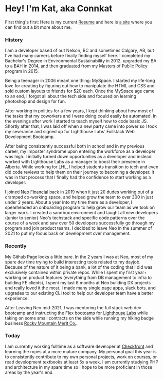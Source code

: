 # Hey! I'm Kat, aka Connkat

First thing's first: Here is my current [Resume](https://github.com/connkat/Resume/blob/master/KConnolly2022.pdf) and here is [a site](http://connkat.com) where you can find out a bit more about me. 

### History 

I am a developer based of out Nelson, BC  and sometimes Calgary, AB, but I've had many careers before finally finding myself here. I completed my Bachelor's Degree in Environmental Sustainability in 2012, upgraded my BA to a BAH in 2014, and then graduated from my Masters of Public Policy program in 2015. 

Being a teenager in 2006 meant one thing: MySpace. I started my life-long love for creating by figuring out how to manipulate the HTML and CSS and sold custom layouts to friends for $20 each. Once the MySpace age came to an end, I forgot all about the tech side and focused on learning photoshop and design for fun. 

After working in politics for a few years, I kept thinking about how most of the tasks that my coworkers and I were doing could easily be automated. In the evenings after work I started to teach myself how to code basic JS. Shortly after that, I was laid off when a new party came into power so I took my severance and signed up for Lighthouse Labs' Fullstack Web Development Bootcamp. 

After being consistently successful both in school and in my previous career, my imposter syndrome upon entering the workforce as a developer was high. I initially turned down opportunities as a developer and instead worked with Lighthouse Labs as a manager to boost their presence in Alberta. While working for LHL, I helped students transition to tech and even did code reviews to help them on their journey to becoming a developer. It was in that process that I finally had the confidence to start working as a developer. 

I joined [Neo Financial](http://neofinancial.com) back in 2019 when it just 20 dudes working out of a cramped co-working space, and helped grow the team to over 300 in just under 2 years. About a year into my time there as a developer, I spearheaded an onboarding program to help grow our team as we took on larger work. I created a sandbox environment and taught all new developers (junior to senior) Neo's techstack and specific code patterns over the course of a week and saw over 50 developers successfully go through my program and join product teams. I decided to leave Neo in the summer of 2021 to put my focus back on development over management. 

### Recently

My Github Page looks a little bare. In the 2 years I was at Neo, most of my spare dev time trying to build interesting tools related to my dayjob. Because of the nature of it being a bank, a lot of the coding that I did was exclusively contained within private repos. While I spent my first year+ working on product features (everything from DB management to infra to building FE clients), I spent my last 6 months at Neo building DX projects and really loved it the most. I made many single page apps, slack bots, and upgrades to our existing CLI tool to help our developer team have a better experience.

After Leaving Neo mid-2021, I was mentoring the full stack web dev bootcamp and instructing the Flex bootcamp for [Lighthouse Labs](http://lighthouselabs.ca) while taking on some small contracts on the side while running my hiking badge business [Rocky Mountain Merit Co.](https://www.instagram.com/rockymountainmeritco).

### Today

I am currently working fulltime as a software developer at [Checkfront](http://checkfront.com) and learning the ropes at a more mature company. My personal goal this year is to consistently contribute to my own personal projects, work on courses, or read development textbooks at least 5x a week. I am currently studying PHP and architecture in my spare time so I hope to be more proficient in those areas by the year's end. 
